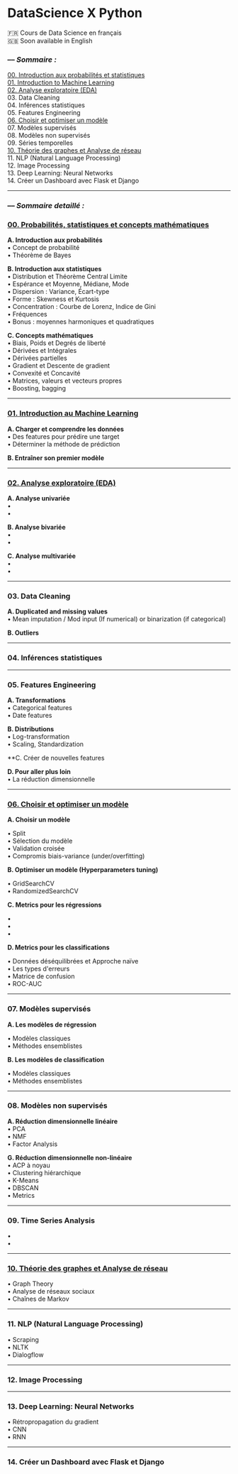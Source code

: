 # DataScience X Python

🇫🇷 Cours de Data Science en français  
🇬🇧 Soon available in English

### –– _Sommaire :_

[00. Introduction aux probabilités et statistiques](00.%20Introduction%20aux%20probabilités%20et%20statistiques.ipynb)  
[01. Introduction to Machine Learning](01.%20Introduction%20au%20Machine%20Learning.ipynb)  
[02. Analyse exploratoire (EDA)](02.%20Analyse%20exploratoire%20(EDA).ipynb)  
03. Data Cleaning  
04. Inférences statistiques  
05. Features Engineering  
[06. Choisir et optimiser un modèle](06.%20Choisir%20et%20optimiser%20un%20modèle.ipynb)  
07. Modèles supervisés  
08. Modèles non supervisés  
09. Séries temporelles  
[10. Théorie des graphes et Analyse de réseau](10.%20Théorie%20des%20graphes%20et%20Analyse%20de%20réseau.ipynb)  
11. NLP (Natural Language Processing)  
12. Image Processing  
13. Deep Learning: Neural Networks  
14. Créer un Dashboard avec Flask et Django  

---

### –– _Sommaire detaillé :_

### [00. Probabilités, statistiques et concepts mathématiques](00.%20Introduction%20aux%20probabilités%20et%20statistiques.ipynb)  

**A. Introduction aux probabilités**  
• Concept de probabilité  
• Théorème de Bayes

**B. Introduction aux statistiques**  
• Distribution et Théorème Central Limite  
• Espérance et Moyenne, Médiane, Mode  
• Dispersion : Variance, Écart-type  
• Forme : Skewness et Kurtosis  
• Concentration : Courbe de Lorenz, Indice de Gini  
• Fréquences  
• Bonus : moyennes harmoniques et quadratiques   

**C. Concepts mathématiques**  
• Biais, Poids et Degrés de liberté  
• Dérivées et Intégrales  
• Dérivées partielles    
• Gradient et Descente de gradient  
• Convexité et Concavité  
• Matrices, valeurs et vecteurs propres  
• Boosting, bagging  

---

### [01. Introduction au Machine Learning](01.%20Introduction%20au%20Machine%20Learning.ipynb)  

**A. Charger et comprendre les données**  
• Des features pour prédire une target  
• Déterminer la méthode de prédiction

**B. Entraîner son premier modèle**

---

### [02. Analyse exploratoire (EDA)](02.%20Analyse%20exploratoire%20(EDA).ipynb)  

**A. Analyse univariée**  
•   
•   

**B. Analyse bivariée**  
•   
•   

**C. Analyse multivariée**  
•   
•   

---

### 03. Data Cleaning  
**A. Duplicated and missing values**  
• Mean imputation / Mod input (If numerical) or binarization (if categorical)

**B. Outliers**  

---

### 04. Inférences statistiques

---

### 05. Features Engineering 
**A. Transformations**  
• Categorical features  
• Date features  

**B. Distributions**  
• Log-transformation  
• Scaling, Standardization  

**C. Créer de nouvelles features  

**D. Pour aller plus loin**  
• La réduction dimensionnelle  

---

### [06. Choisir et optimiser un modèle](06.%20Choisir%20et%20optimiser%20un%20modèle.ipynb)

**A. Choisir un modèle**

• Split  
• Sélection du modèle  
• Validation croisée  
• Compromis biais-variance (under/overfitting)  

**B. Optimiser un modèle (Hyperparameters tuning)**

• GridSearchCV  
• RandomizedSearchCV  

**C. Metrics pour les régressions**

•   
•   
•   

**D. Metrics pour les classifications**

• Données déséquilibrées et Approche naïve  
• Les types d'erreurs  
• Matrice de confusion  
• ROC-AUC  

---

### 07. Modèles supervisés

**A. Les modèles de régression**

• Modèles classiques  
• Méthodes ensemblistes  

**B. Les modèles de classification**

• Modèles classiques  
• Méthodes ensemblistes  

---

### 08. Modèles non supervisés

**A. Réduction dimensionnelle linéaire**  
• PCA  
• NMF  
• Factor Analysis  

**G. Réduction dimensionnelle non-linéaire**  
• ACP à noyau  
• Clustering hiérarchique  
• K-Means  
• DBSCAN  
• Metrics  

---

### 09. Time Series Analysis
•  
•  

---

### [10. Théorie des graphes et Analyse de réseau](10.%20Théorie%20des%20graphes%20et%20Analyse%20de%20réseau.ipynb)
• Graph Theory  
• Analyse de réseaux sociaux  
• Chaînes de Markov

---

### 11. NLP (Natural Language Processing)
• Scraping  
• NLTK  
• Dialogflow  

---

### 12. Image Processing 

---

### 13. Deep Learning: Neural Networks
• Rétropropagation du gradient  
• CNN  
• RNN  

---

### 14. Créer un Dashboard avec Flask et Django